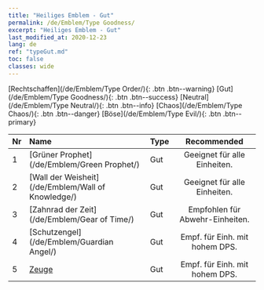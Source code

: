 ```yaml
---
title: "Heiliges Emblem - Gut"
permalink: /de/Emblem/Type Goodness/
excerpt: "Heiliges Emblem - Gut"
last_modified_at: 2020-12-23
lang: de
ref: "typeGut.md"
toc: false
classes: wide
---
```


  [Rechtschaffen](/de/Emblem/Type Order/){: .btn .btn--warning}   [Gut](/de/Emblem/Type Goodness/){: .btn .btn--success}   [Neutral](/de/Emblem/Type Neutral/){: .btn .btn--info}   [Chaos](/de/Emblem/Type Chaos/){: .btn .btn--danger}   [Böse](/de/Emblem/Type Evil/){: .btn .btn--primary} 

  |  Nr  |             Name            |    Type    |   Recommended   |
  |:-----|:----------------------------|:-----------|:---------------:|
  | 1 | [Grüner Prophet](/de/Emblem/Green Prophet/) | Gut | Geeignet für alle Einheiten. | 
  | 2 | [Wall der Weisheit](/de/Emblem/Wall of Knowledge/) | Gut | Geeignet für alle Einheiten. | 
  | 3 | [Zahnrad der Zeit](/de/Emblem/Gear of Time/) | Gut | Empfohlen für Abwehr-Einheiten. | 
  | 4 | [Schutzengel](/de/Emblem/Guardian Angel/) | Gut | Empf. für Einh. mit hohem DPS. | 
  | 5 | [Zeuge](/de/Emblem/Witness/) | Gut | Empf. für Einh. mit hohem DPS. | 
